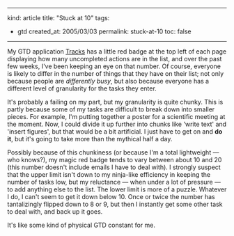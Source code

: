 -----
kind: article
title: "Stuck at 10"
tags:
- gtd
created_at: 2005/03/03
permalink: stuck-at-10
toc: false
-----

<p>My GTD application <a href="http://www.rousette.org.uk/projects/">Tracks</a> has a little red badge at the top left of each page displaying how many uncompleted actions are in the list, and over the past few weeks, I've been keeping an eye on that number. Of course, everyone is likely to differ in the number of things that they have on their list; not only because people are <em>differently busy</em>, but also because everyone has a different level of granularity for the tasks they enter.</p>

<p>It's probably a failing on my part, but my granularity is quite chunky. This is partly because some of my tasks are difficult to break down into smaller pieces. For example, I'm putting together a poster for a scientific meeting at the moment. Now, I could divide it up further into chunks like 'write text' and 'insert figures', but that would be a bit artificial. I just have to get on and <strong>do it</strong>, but it's going to take more than the mythical half a day.</p>

<p>Possibly because of this chunkiness (or because I'm a total lightweight &mdash; who knows?), my magic red badge tends to vary between about 10 and 20 (this number doesn't include emails I have to deal with). I strongly suspect that the upper limit isn't down to my ninja-like efficiency in keeping the number of tasks low, but my reluctance &mdash; when under a lot of pressure &mdash; to add anything else to the list. The lower limit is more of a puzzle. Whatever I do, I can't seem to get it down below 10. Once or twice the number has tantalizingly flipped down to 8 or 9, but then I instantly get some other task to deal with, and back up it goes.</p>

<p>It's like some kind of physical GTD constant for me.</p>



